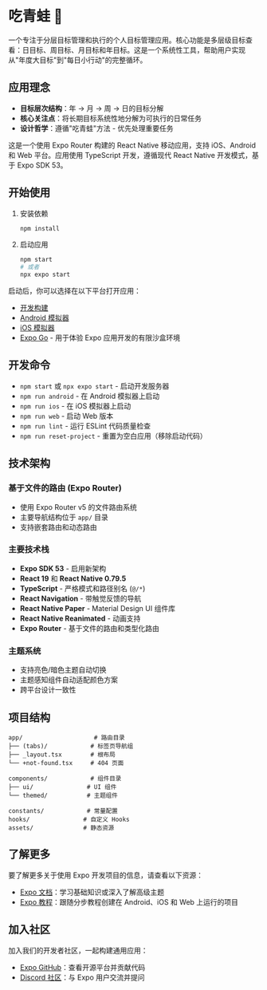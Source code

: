 # 吃青蛙 🐸

一个专注于分层目标管理和执行的个人目标管理应用。核心功能是多层级目标查看：日目标、周目标、月目标和年目标。这是一个系统性工具，帮助用户实现从"年度大目标"到"每日小行动"的完整循环。

## 应用理念

- **目标层次结构**：年 → 月 → 周 → 日的目标分解
- **核心关注点**：将长期目标系统性地分解为可执行的日常任务
- **设计哲学**：遵循"吃青蛙"方法 - 优先处理重要任务

这是一个使用 Expo Router 构建的 React Native 移动应用，支持 iOS、Android 和 Web 平台。应用使用 TypeScript 开发，遵循现代 React Native 开发模式，基于 Expo SDK 53。

## 开始使用

1. 安装依赖

   ```bash
   npm install
   ```

2. 启动应用

   ```bash
   npm start
   # 或者
   npx expo start
   ```

启动后，你可以选择在以下平台打开应用：

- [开发构建](https://docs.expo.dev/develop/development-builds/introduction/)
- [Android 模拟器](https://docs.expo.dev/workflow/android-studio-emulator/)
- [iOS 模拟器](https://docs.expo.dev/workflow/ios-simulator/)
- [Expo Go](https://expo.dev/go) - 用于体验 Expo 应用开发的有限沙盒环境

## 开发命令

- `npm start` 或 `npx expo start` - 启动开发服务器
- `npm run android` - 在 Android 模拟器上启动
- `npm run ios` - 在 iOS 模拟器上启动
- `npm run web` - 启动 Web 版本
- `npm run lint` - 运行 ESLint 代码质量检查
- `npm run reset-project` - 重置为空白应用（移除启动代码）

## 技术架构

### 基于文件的路由 (Expo Router)
- 使用 Expo Router v5 的文件路由系统
- 主要导航结构位于 `app/` 目录
- 支持嵌套路由和动态路由

### 主要技术栈
- **Expo SDK 53** - 启用新架构
- **React 19** 和 **React Native 0.79.5**
- **TypeScript** - 严格模式和路径别名 (`@/*`)
- **React Navigation** - 带触觉反馈的导航
- **React Native Paper** - Material Design UI 组件库
- **React Native Reanimated** - 动画支持
- **Expo Router** - 基于文件的路由和类型化路由

### 主题系统
- 支持亮色/暗色主题自动切换
- 主题感知组件自动适配颜色方案
- 跨平台设计一致性

## 项目结构

```
app/                    # 路由目录
├── (tabs)/            # 标签页导航组
├── _layout.tsx        # 根布局
└── +not-found.tsx     # 404 页面

components/            # 组件目录
├── ui/               # UI 组件
└── themed/           # 主题组件

constants/            # 常量配置
hooks/               # 自定义 Hooks
assets/              # 静态资源
```

## 了解更多

要了解更多关于使用 Expo 开发项目的信息，请查看以下资源：

- [Expo 文档](https://docs.expo.dev/)：学习基础知识或深入了解高级主题
- [Expo 教程](https://docs.expo.dev/tutorial/introduction/)：跟随分步教程创建在 Android、iOS 和 Web 上运行的项目

## 加入社区

加入我们的开发者社区，一起构建通用应用：

- [Expo GitHub](https://github.com/expo/expo)：查看开源平台并贡献代码
- [Discord 社区](https://chat.expo.dev)：与 Expo 用户交流并提问
